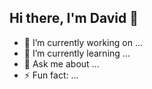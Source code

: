 ## Hi there, I'm David 👋

- 🔭 I’m currently working on ...
- 🌱 I’m currently learning ...
- 💬 Ask me about ...
- ⚡ Fun fact: ...

<!--
**algorhythmic/algorhythmic** is a ✨ _special_ ✨ repository because its `README.md` (this file) appears on your GitHub profile.

Here are some ideas to get you started:

- 🔭 I’m currently working on ...
- 🌱 I’m currently learning ...
- 👯 I’m looking to collaborate on ...
- 🤔 I’m looking for help with ...
- 💬 Ask me about ...
- 📫 How to reach me: ...
- 😄 Pronouns: ...
- ⚡ Fun fact: ...
-->
